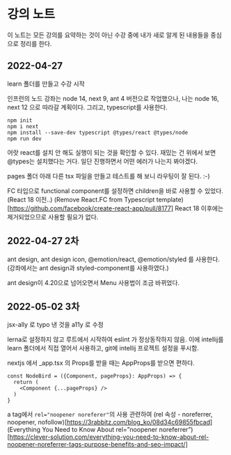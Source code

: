 # 강의 노트

이 노트는 모든 강의를 요약하는 것이 아닌 수강 중에 내가 새로 알게 된 내용들을 중심으로 정리를 한다. 


## 2022-04-27

learn 폴더를 만들고 수강 시작

인프런의 노드 강좌는 node 14, next 9, ant 4 버전으로 작업했으나, 나는 node 16, next 12 으로 따라갈 계획이다. 그리고, typescript를 사용한다.

```
npm init
npm i next
npm install --save-dev typescript @types/react @types/node
npm run dev
```

어랏 react를 설치 안 해도 실행이 되는 것을 확인할 수 있다. 재밌는 건 위에서 보면 @types는 설치했다는 거다. 일단 진행하면서 어떤 에러가 나는지 봐야겠다.

pages 폴더 아래 다른 tsx 파일을 만들고 테스트를 해 보니 라우팅이 잘 된다. :-)

FC 타입으로 functional component를 설정하면 children을 바로 사용할 수 있었다.(React 18 이전..)
(Remove React.FC from Typescript template)[https://github.com/facebook/create-react-app/pull/8177]
React 18 이후에는 제거되었으므로 사용할 필요가 없다.

## 2022-04-27 2차

ant design, ant design icon, @emotion/react, @emotion/styled 를 사용한다. (강좌에서는 ant design과 styled-component를 사용하였다.)

ant design이 4.20으로 넘어오면서 Menu 사용법이 조금 바뀌었다.

## 2022-05-02 3차

jsx-ally 로 typo 낸 것을 a11y 로 수정

lerna로 설정하지 않고 루트에서 시작하여 eslint 가 정상동작하지 않음. 이에 intellij를 learn 폴더에서 직접 열어서 사용하고, git에 intellij 프로젝트 설정을 푸시함.

nextjs 에서 _app.tsx 의 Props를 받을 때는 AppProps를 받으면 편하다.

```tsx
const NodeBird = ({Component, pageProps}: AppProps) => {
  return (
    <Component {...pageProps} />
  )
}
```

a tag에서 `rel="noopener noreferer"`의 사용 관련하여
(rel 속성 - noreferrer, noopener, nofollow)[https://3rabbitz.com/blog_ko/08d34c69855fbcad]
(Everything You Need to Know About rel=”noopener noreferrer”)[https://clever-solution.com/everything-you-need-to-know-about-rel-noopener-noreferrer-tags-purpose-benefits-and-seo-impact/]

